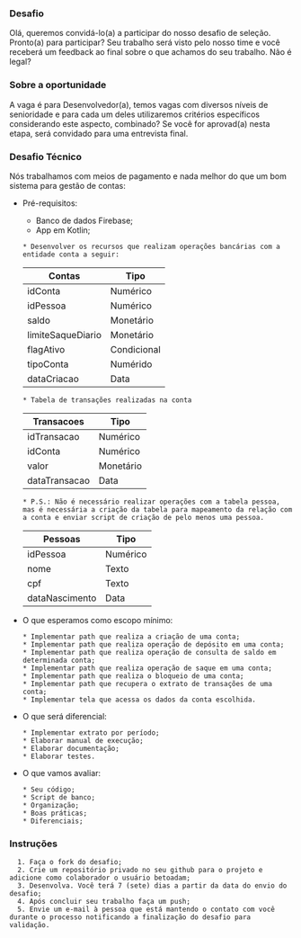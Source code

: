 
### Desafio
Olá, queremos convidá-lo(a) a participar do nosso desafio de seleção.  Pronto(a) para participar? Seu trabalho será visto pelo nosso time e você receberá um feedback ao final sobre o que achamos do seu trabalho. Não é legal?

### Sobre a oportunidade 
A vaga é para Desenvolvedor(a), temos vagas com diversos níveis de senioridade e para cada um deles utilizaremos critérios específicos considerando este aspecto, combinado? 
Se você for aprovad(a) nesta etapa, será convidado para uma entrevista final.

### Desafio Técnico
  Nós trabalhamos com meios de pagamento e nada melhor do que um bom sistema para gestão de contas:
  - Pré-requisitos:
    - Banco de dados Firebase;
    - App em Kotlin;
    ```
    * Desenvolver os recursos que realizam operações bancárias com a entidade conta a seguir:
    ```
    | Contas | Tipo |
    |-|-|
    | idConta | Numérico |
    | idPessoa | Numérico |
    | saldo | Monetário |
    | limiteSaqueDiario | Monetário |
    | flagAtivo | Condicional |
    | tipoConta | Numérido |
    | dataCriacao | Data |

    ```
    * Tabela de transações realizadas na conta
    ```
    | Transacoes | Tipo |
    |-|-|
    | idTransacao | Numérico |
    | idConta | Numérico |
    | valor | Monetário |
    | dataTransacao | Data |

    ```
    * P.S.: Não é necessário realizar operações com a tabela pessoa, mas é necessária a criação da tabela para mapeamento da relação com a conta e enviar script de criação de pelo menos uma pessoa.
    ```

    | Pessoas | Tipo |
    |-|-|
    | idPessoa | Numérico |
    | nome | Texto |
    | cpf | Texto |
    | dataNascimento | Data |    

  - O que esperamos como escopo mínimo:
    ```
    * Implementar path que realiza a criação de uma conta;
    * Implementar path que realiza operação de depósito em uma conta;
    * Implementar path que realiza operação de consulta de saldo em determinada conta;
    * Implementar path que realiza operação de saque em uma conta;
    * Implementar path que realiza o bloqueio de uma conta;
    * Implementar path que recupera o extrato de transações de uma conta;
    * Implementar tela que acessa os dados da conta escolhida.
    ```
  - O que será diferencial:
    ```
    * Implementar extrato por período;
    * Elaborar manual de execução;
    * Elaborar documentação;
    * Elaborar testes.
    ```
    
  - O que vamos avaliar:
    ```
    * Seu código; 
    * Script de banco;
    * Organização;
    * Boas práticas;
    * Diferenciais;    
    ```


### Instruções
      1. Faça o fork do desafio;
      2. Crie um repositório privado no seu github para o projeto e adicione como colaborador o usuário betoadam;
      3. Desenvolva. Você terá 7 (sete) dias a partir da data do envio do desafio; 
      4. Após concluir seu trabalho faça um push; 
      5. Envie um e-mail à pessoa que está mantendo o contato com você durante o processo notificando a finalização do desafio para validação.
